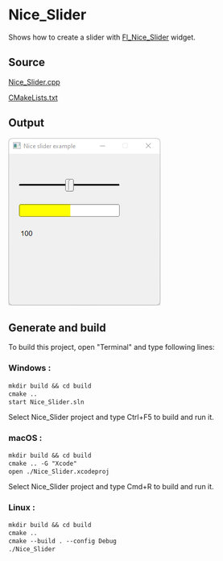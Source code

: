 # Nice_Slider

Shows how to create a slider with [Fl_Nice_Slider](https://www.fltk.org/doc-1.3/classFl__Nice__Slider.html) widget.

## Source

[Nice_Slider.cpp](Nice_Slider.cpp)

[CMakeLists.txt](CMakeLists.txt)

## Output

![output](../../../docs/Pictures/Examples/Nice_Slider.png)

## Generate and build

To build this project, open "Terminal" and type following lines:

### Windows :

``` shell
mkdir build && cd build
cmake .. 
start Nice_Slider.sln
```

Select Nice_Slider project and type Ctrl+F5 to build and run it.

### macOS :

``` shell
mkdir build && cd build
cmake .. -G "Xcode"
open ./Nice_Slider.xcodeproj
```

Select Nice_Slider project and type Cmd+R to build and run it.

### Linux :

``` shell
mkdir build && cd build
cmake .. 
cmake --build . --config Debug
./Nice_Slider
```
